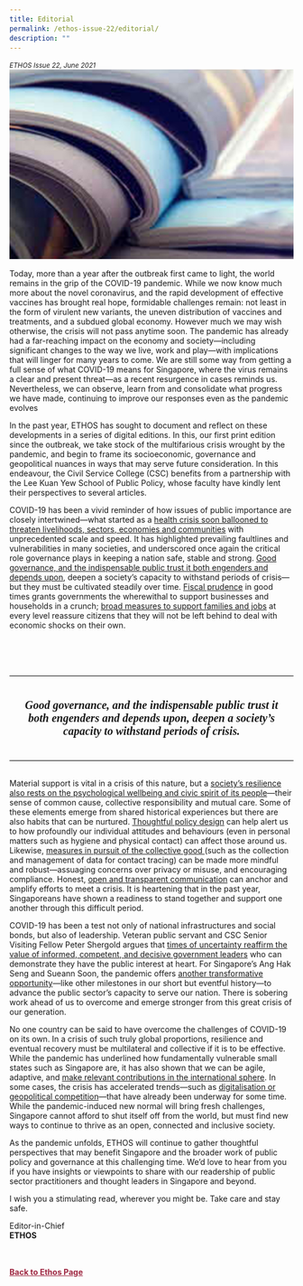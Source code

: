 ```yaml
---
title: Editorial
permalink: /ethos-issue-22/editorial/
description: ""
---
```

<style>

.back a
{
	color: #9f2943;
	font-weight: bold;
}

#banner img
{
	width:100%;
}
	
.author
{
border-bottom: 1px solid black;
margin-top:40px;
padding-bottom:30px;
border-top: 1px solid black;	

}

.author p {
	font-size: 0.9em;
	line-height:24px !important;
	}	

.break
{
   border-top: 1px solid  black;
   border-bottom: 1px solid black;
	 padding:20px;
	text-align:center;
	margin-top:50px;
}
	
.break1
{
font-family: Georgia;
	font-size:20px;
	font-style: italic;
	font-weight: bold;
}

.boxheader {
	color: white !important;
	}	

.containerbox {
	background-color: #B7C9E2;
	border-radius: 10px;
	padding: 5%;
	margin-top: 5%;
	
	}	

li {
	font-size: 15px !important;
	
	}	

</style>

<em><small>ETHOS Issue 22, June 2021</small></em>
<img src="/images/Cropped_images/Ethos_Issue_22/editorial_landing.jpg">



<p>
Today, more than a year after the outbreak first came to light, the world remains in the grip of the COVID-19 pandemic. While we now know much more about the novel coronavirus, and the rapid development of effective vaccines has brought real hope, formidable challenges remain: not least in the form of virulent new variants, the uneven distribution of vaccines and treatments, and a subdued global economy. However much we may wish otherwise, the crisis will not pass anytime soon. The pandemic has already had a far-reaching impact on the economy and society—including significant changes to the way we live, work and play—with implications that will linger for many years to come. We are still some way from getting a full sense of what COVID-19 means for Singapore, where the virus remains a clear and present threat—as a recent resurgence in cases reminds us. Nevertheless, we can observe, learn from and consolidate what progress we have made, continuing to improve our responses even as the pandemic evolves
</p>
  
<p>In the past year, ETHOS has sought to document and reflect on these developments in a series of digital editions. In this, our first print edition since the outbreak, we take stock of the multifarious crisis wrought by the pandemic, and begin to frame its socioeconomic, governance and geopolitical nuances in ways that may serve future consideration. In this endeavour, the Civil Service College (CSC) benefits from a partnership with the Lee Kuan Yew School of Public Policy, whose faculty have kindly lent their perspectives to several articles.</p>  
  
<p>COVID-19 has been a vivid reminder of how issues of public importance are closely intertwined—what started as a <a target="_blank" href="/ethos-issue-22/taking-stock-of-an-unprecedented-pandemic/">health crisis soon ballooned to threaten livelihoods, sectors, economies and communities</a>&nbsp;with unprecedented scale and speed. It has highlighted prevailing faultlines and vulnerabilities in many societies, and underscored once again the critical role governance plays in keeping a nation safe, stable and strong. <a target="_blank" href="/ethos-issue-22/learning-from-crisis/">Good governance, and the indispensable public trust it both engenders and depends upon</a>, deepen a society’s capacity to withstand periods of crisis—but they must be cultivated steadily over time. <a target="_blank" href="/ethos-issue-22/fiscal-responses-to-covid-19-in-singapore-and-hong-kong/">Fiscal prudence</a>&nbsp;in good times grants governments the wherewithal to support businesses and households in a crunch; <a target="_blank" href="/ethos-issue-22/supporting-jobs-and-livelihoods-during-the-pandemic/">broad measures to support families and jobs</a>&nbsp;at every level reassure citizens that they will not be left behind to deal with economic shocks on their own.</p>  
  
<br>  
  
<div class="break">  
  
<p class="break1">  
Good governance, and the indispensable public trust it both engenders and depends upon, deepen a society’s capacity to withstand periods of crisis.  
</p>  
  
</div>  
  
<br>  
  
<p>Material support is vital in a crisis of this nature, but a <a target="_blank" href="/ethos-issue-22/strengthening-mental-wellbeing-in-a-pandemic/">society’s resilience also rests on the psychological wellbeing and civic spirit of its people</a>—their sense of common cause, collective responsibility and mutual care. Some of these elements emerge from shared historical experiences but there are also habits that can be nurtured. <a target="_blank" href="/ethos-issue-22/can-we-nudge-the-pandemic-away/">Thoughtful policy design</a>&nbsp;can help alert us to how profoundly our individual attitudes and behaviours (even in personal matters such as hygiene and physical contact) can affect those around us. Likewise, <a target="_blank" href="/ethos-issue-22/contact-tracing-tech-across-the-data-life-cycle/">measures in pursuit of the collective good </a>(such as the collection and management of data for contact tracing) can be made more mindful and robust—assuaging concerns over privacy or misuse, and encouraging compliance. Honest, <a target="_blank" href="/ethos-issue-22/the-role-of-public-communications-and-engagement-in-a-pandemic/">open and transparent communication</a>&nbsp;can anchor and amplify efforts to meet a crisis. It is heartening that in the past year, Singaporeans have shown a readiness to stand together and support one another through this difficult period.</p>  
  
<p>COVID-19 has been a test not only of national infrastructures and social bonds, but also of leadership. Veteran public servant and CSC Senior Visiting Fellow Peter Shergold argues that <a target="_blank" href="/ethos-issue-22/leadership-at-a-time-of-another-crisis/">times of uncertainty reaffirm the value of informed, competent, and decisive government leaders</a>&nbsp;who can demonstrate they have the public interest at heart. For Singapore’s Ang Hak Seng and Sueann Soon, the pandemic offers <a target="_blank" href="/ethos-issue-22/transformation-in-the-singapore-public-service-emerging-stronger-from-the-pandemic/">another transformative opportunity</a>—like other milestones in our short but eventful history—to advance the public sector’s capacity to serve our nation. There is sobering work ahead of us to overcome and emerge stronger from this great crisis of our generation.</p>  
  
<p>No one country can be said to have overcome the challenges of COVID-19 on its own. In a crisis of such truly global proportions, resilience and eventual recovery must be multilateral and collective if it is to be effective. While the pandemic has underlined how fundamentally vulnerable small states such as Singapore are, it has also shown that we can be agile, adaptive, and <a target="_blank" href="/ethos-issue-22/covid-19-and-singapores-health-diplomacy/">make relevant contributions in the international sphere</a>. In some cases, the crisis has accelerated trends—such as <a target="_blank" href="/ethos-issue-22/the-global-pandemic-us-china-relations-and-implications-for-singapore-and-asean/">digitalisation or geopolitical competition</a>—that have already been underway for some time. While the pandemic-induced new normal will bring fresh challenges, Singapore cannot afford to shut itself off from the world, but must find new ways to continue to thrive as an open, connected and inclusive society.</p>  
  
<p>As the pandemic unfolds, ETHOS will continue to gather thoughtful perspectives that may benefit Singapore and the broader work of public policy and governance at this challenging time. We’d love to hear from you if you have insights or viewpoints to share with our readership of public sector practitioners and thought leaders in Singapore and beyond.</p>  
  
<p>I wish you a stimulating read, wherever you might be. Take care and stay safe.</p>  
  
  
<p>Editor-in-Chief  
<br>  
<strong>ETHOS</strong></p>  
    
  




<br>
<br>	
<div class="back">
<a href="/ethos/">Back to Ethos Page</a>	
</div>